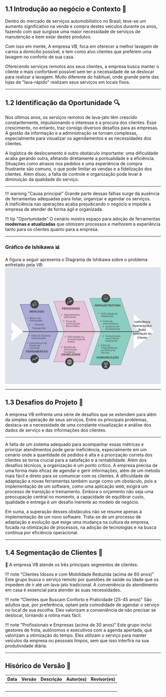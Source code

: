 ## 1.1  Introdução ao negócio e Contexto 🚗

Dentro do mercado de serviços automobilístico no Brasil, teve-se um aumento significativo na venda e compra destes veículos durante os anos, fazendo com que surgisse uma
maior necessidade de serviços de manutenção e bem estar destes produtos.

Com isso em mente, A empresa *VB*, foca em oferecer a melhor lavagem de carros a domicílio possível,
e tem como alvo clientes que preferem uma lavagem no conforto de sua casa.

Oferecendo serviços remotos aos seus clientes, a empresa busca manter o cliente o mais
confortável possível sem ter a necessidade de se deslocar para realizar a lavagem. Muito
diferente do habitual, onde grande parte das lojas de "lava-rápido" realizam seus serviços
em locais fixos.

---

## 1.2 Identificação da Oportunidade 🔍
Nos últimos anos, os serviços remotos de lava-jato têm crescido constantemente, impulsionando o interesse e a procura dos clientes. Esse crescimento, no entanto, traz consigo diversos desafios para as empresas. A gestão da informação e a administração se tornam complexas, especialmente para visualizar os agendamentos e as necessidades dos clientes.

A logística de deslocamento é outro obstáculo importante: uma dificuldade acaba gerando outra, afetando diretamente a pontualidade e a eficiência. Situações como atrasos nos pedidos e uma experiência de compra frustrante são comuns, o que pode limitar as vendas e a fidelização dos clientes. Além disso, a falta de controle e organização pode levar à diminuição da qualidade do serviço.

--- 

!!! warning "Causa principal"
    Grande parte dessas falhas surge da ausência de ferramentas adequadas para listar, organizar e agendar os serviços.  
    A ineficiência nas operações acaba prejudicando o negócio e impede a empresa de atender de forma ágil e organizada.

!!! tip "Oportunidade"
    O cenário mostra espaço para adoção de ferramentas **modernas e atualizadas** que otimizem processos e melhorem a experiência tanto para os clientes quanto para a empresa.

---

### Gráfico de Ishikawa 📊
A figura a seguir apresenta o Diagrama de Ishikawa sobre o problema enfretado pela *VB*:
![Grafico de ishikawa](../img/Ishikawa.jpg)

---

## 1.3 Desafios do Projeto 🧗
A empresa VB enfrenta uma série de desafios que se estendem para além da simples
operação de seus serviços. Entre os principais problemas, destaca-se a necessidade de uma
constante visualização e análise dos dados de serviço e das informações dos clientes. 

---

A falta de um sistema adequado para acompanhar essas métricas e priorizar atendimentos
pode gerar ineficiência, especialmente em um cenário onde a quantidade de pedidos é alta
e a priorização correta dos clientes se torna crucial para a satisfação e a rentabilidade.
Além dos desafios técnicos, a organização é um ponto crítico. A empresa precisa de
uma forma mais eficaz de agendar e gerir informações, além de um método mais fácil e
direto para se comunicar com os clientes. A dificuldade de adaptação a novas ferramentas
também surge como um obstáculo, pois a implementação de um software, como uma
aplicação web, exigirá um processo de transição e treinamento.
Embora o orçamento não seja uma preocupação central no momento, a capacidade de
equilibrar custo, qualidade e entrega é um desafio inerente ao modelo de negócio. 

Em suma, a superação desses obstáculos não se resume apenas à implementação de um novo
software. Trata-se de um processo de adaptação e evolução que exige uma mudança na
cultura da empresa, focada na otimização de processos, na adoção de tecnologias e na
busca contínua por eficiência operacional.

---

## 1.4 Segmentação de Clientes 🎯
👤 A empresa VB atende os três principais segmentos de clientes:

!!! note "Clientes Idosos e com Mobilidade Reduzida (acima de 60 anos)"
    Este grupo busca o serviço remoto por questões de saúde ou idade que os impedem de ir até um lava-jato tradicional. A conveniência do atendimento em casa é essencial para
    atender às suas necessidades.

!!! note "Clientes que Buscam Conforto e Praticidade (25-45 anos)"
    São adultos que, por preferência, optam pela comodidade de agendar o serviço no local de sua
    escolha. Eles valorizam a conveniência de não precisar se deslocar, tornando a rotina
    mais fácil.

!!! note "Profissionais e Empresas (acima de 30 anos)" 
    Este grupo inclui gestores de frota, autônomos e executivos com a agenda apertada, que valorizam a otimização
    do tempo. Eles utilizam o serviço para manter veículos da empresa ou pessoais
    limpos, sem que isso interfira na sua produtividade diária.

---

## Hisórico de Versão 🔄

| Data       | Versão | Descrição                                         | Autor(es)        | Revisor(es)     |
|------------|--------|---------------------------------------------------|------------------|-----------------|
|            |        |                                                   |                  |                 |
|            |        |                                                   |                  |                 |
|            |        |                                                   |                  |                 |
|            |        |                                                   |                  |                 |
|            |        |                                                   |                  |                 |
